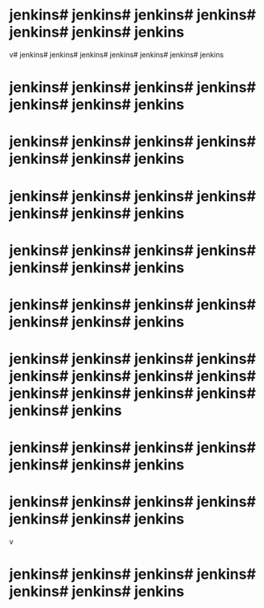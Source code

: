 
# jenkins# jenkins# jenkins# jenkins# jenkins# jenkins# jenkins
v# jenkins# jenkins# jenkins# jenkins# jenkins# jenkins# jenkins
# jenkins# jenkins# jenkins# jenkins# jenkins# jenkins# jenkins
# jenkins# jenkins# jenkins# jenkins# jenkins# jenkins# jenkins
# jenkins# jenkins# jenkins# jenkins# jenkins# jenkins# jenkins
# jenkins# jenkins# jenkins# jenkins# jenkins# jenkins# jenkins
# jenkins# jenkins# jenkins# jenkins# jenkins# jenkins# jenkins
# jenkins# jenkins# jenkins# jenkins# jenkins# jenkins# jenkins# jenkins# jenkins# jenkins# jenkins# jenkins# jenkins# jenkins
# jenkins# jenkins# jenkins# jenkins# jenkins# jenkins# jenkins
# jenkins# jenkins# jenkins# jenkins# jenkins# jenkins# jenkins
v
# jenkins# jenkins# jenkins# jenkins# jenkins# jenkins# jenkins
